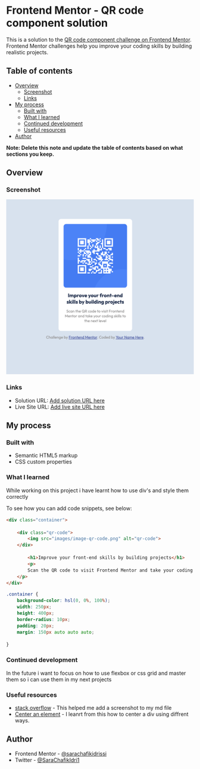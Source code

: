 # Frontend Mentor - QR code component solution

This is a solution to the [QR code component challenge on Frontend Mentor](https://www.frontendmentor.io/challenges/qr-code-component-iux_sIO_H). Frontend Mentor challenges help you improve your coding skills by building realistic projects. 

## Table of contents

- [Overview](#overview)
  - [Screenshot](#screenshot)
  - [Links](#links)
- [My process](#my-process)
  - [Built with](#built-with)
  - [What I learned](#what-i-learned)
  - [Continued development](#continued-development)
  - [Useful resources](#useful-resources)
- [Author](#author)

**Note: Delete this note and update the table of contents based on what sections you keep.**

## Overview

### Screenshot

![My QR Screenshot](images/qr-screenshot.png)

### Links

- Solution URL: [Add solution URL here](https://github.com/sarachafikidrissi/Frontend-Mentor-Challenges-.git)
- Live Site URL: [Add live site URL here](https://sarachafikidrissi.github.io/Frontend-Mentor-Challenges-/)

## My process

### Built with

- Semantic HTML5 markup
- CSS custom properties


### What I learned

While working on this project i have learnt how to use div's and style them correctly

To see how you can add code snippets, see below:

```html
<div class="container">

    <div class="qr-code">
        <img src="images/image-qr-code.png" alt="qr-code">
    </div>

        <h1>Improve your front-end skills by building projects</h1>
        <p>
        Scan the QR code to visit Frontend Mentor and take your coding skills to the next level
    </p>
</div>
```
```css
.container {
    background-color: hsl(0, 0%, 100%);
    width: 250px;
    height: 400px;
    border-radius: 10px;
    padding: 20px;
    margin: 150px auto auto auto;
    
}
```

### Continued development

In the future i want to focus on how to use flexbox or css grid and master them so i can use them in my next projects


### Useful resources

- [stack overflow](https://stackoverflow.com/questions/10189356/how-to-add-screenshot-to-readmes-in-github-repository) - This helped me add a screenshot to my md file
- [Center an element](https://bootcamp.uxdesign.cc/5-simple-ways-to-center-a-div-horizontally-and-vertically-in-css-23bbaa5f9f52#:~:text=In%20conclusion%2C%20centering%20a%20div) - I leanrt from this how to center a div using diffrent ways.

## Author

- Frontend Mentor - [@sarachafikidrissi](https://www.frontendmentor.io/profile/sarachafikidrissi)
- Twitter - [@SaraChafikIdri1](https://twitter.com/SaraChafikIdri1)
